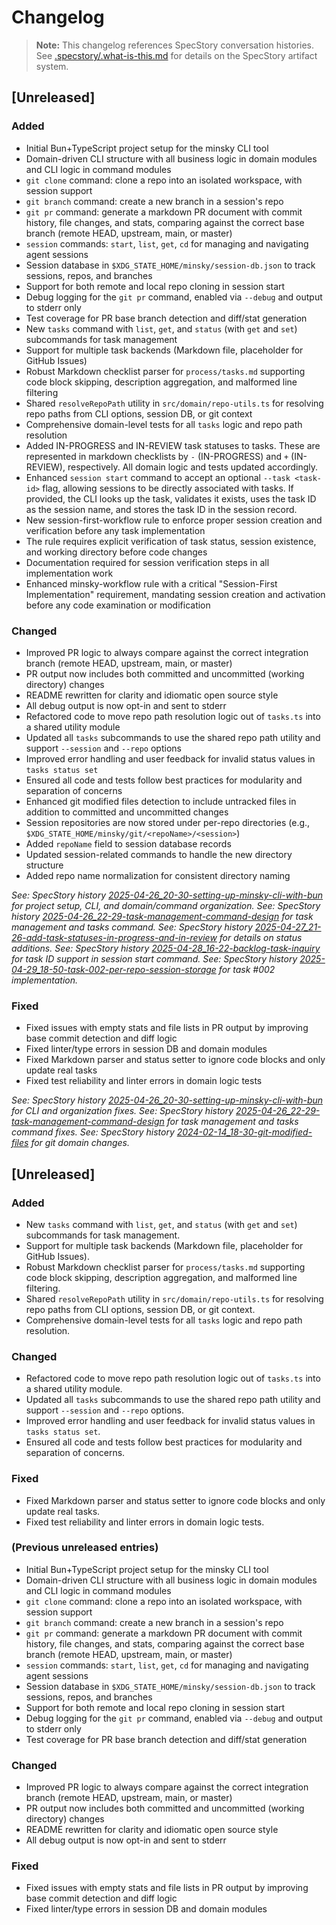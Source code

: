 # Changelog

> **Note:** This changelog references SpecStory conversation histories. See [.specstory/.what-is-this.md](.specstory/.what-is-this.md) for details on the SpecStory artifact system.

## [Unreleased]

### Added
- Initial Bun+TypeScript project setup for the minsky CLI tool
- Domain-driven CLI structure with all business logic in domain modules and CLI logic in command modules
- `git clone` command: clone a repo into an isolated workspace, with session support
- `git branch` command: create a new branch in a session's repo
- `git pr` command: generate a markdown PR document with commit history, file changes, and stats, comparing against the correct base branch (remote HEAD, upstream, main, or master)
- `session` commands: `start`, `list`, `get`, `cd` for managing and navigating agent sessions
- Session database in `$XDG_STATE_HOME/minsky/session-db.json` to track sessions, repos, and branches
- Support for both remote and local repo cloning in session start
- Debug logging for the `git pr` command, enabled via `--debug` and output to stderr only
- Test coverage for PR base branch detection and diff/stat generation
- New `tasks` command with `list`, `get`, and `status` (with `get` and `set`) subcommands for task management
- Support for multiple task backends (Markdown file, placeholder for GitHub Issues)
- Robust Markdown checklist parser for `process/tasks.md` supporting code block skipping, description aggregation, and malformed line filtering
- Shared `resolveRepoPath` utility in `src/domain/repo-utils.ts` for resolving repo paths from CLI options, session DB, or git context
- Comprehensive domain-level tests for all `tasks` logic and repo path resolution
- Added IN-PROGRESS and IN-REVIEW task statuses to tasks. These are represented in markdown checklists by `-` (IN-PROGRESS) and `+` (IN-REVIEW), respectively. All domain logic and tests updated accordingly.
- Enhanced `session start` command to accept an optional `--task <task-id>` flag, allowing sessions to be directly associated with tasks. If provided, the CLI looks up the task, validates it exists, uses the task ID as the session name, and stores the task ID in the session record.
- New session-first-workflow rule to enforce proper session creation and verification before any task implementation
- The rule requires explicit verification of task status, session existence, and working directory before code changes
- Documentation required for session verification steps in all implementation work
- Enhanced minsky-workflow rule with a critical "Session-First Implementation" requirement, mandating session creation and activation before any code examination or modification

### Changed
- Improved PR logic to always compare against the correct integration branch (remote HEAD, upstream, main, or master)
- PR output now includes both committed and uncommitted (working directory) changes
- README rewritten for clarity and idiomatic open source style
- All debug output is now opt-in and sent to stderr
- Refactored code to move repo path resolution logic out of `tasks.ts` into a shared utility module
- Updated all `tasks` subcommands to use the shared repo path utility and support `--session` and `--repo` options
- Improved error handling and user feedback for invalid status values in `tasks status set`
- Ensured all code and tests follow best practices for modularity and separation of concerns
- Enhanced git modified files detection to include untracked files in addition to committed and uncommitted changes
- Session repositories are now stored under per-repo directories (e.g., `$XDG_STATE_HOME/minsky/git/<repoName>/<session>`)
- Added `repoName` field to session database records
- Updated session-related commands to handle the new directory structure
- Added repo name normalization for consistent directory naming

_See: SpecStory history [2025-04-26_20-30-setting-up-minsky-cli-with-bun](.specstory/history/2025-04-26_20-30-setting-up-minsky-cli-with-bun.md) for project setup, CLI, and domain/command organization._
_See: SpecStory history [2025-04-26_22-29-task-management-command-design](.specstory/history/2025-04-26_22-29-task-management-command-design.md) for task management and tasks command._
_See: SpecStory history [2025-04-27_21-26-add-task-statuses-in-progress-and-in-review](.specstory/history/2025-04-27_21-26-add-task-statuses-in-progress-and-in-review.md) for details on status additions._
_See: SpecStory history [2025-04-28_16-22-backlog-task-inquiry](.specstory/history/2025-04-28_16-22-backlog-task-inquiry.md) for task ID support in session start command._
_See: SpecStory history [2025-04-29_18-50-task-002-per-repo-session-storage](.specstory/history/2025-04-29_18-50-task-002-per-repo-session-storage.md) for task #002 implementation._

### Fixed
- Fixed issues with empty stats and file lists in PR output by improving base commit detection and diff logic
- Fixed linter/type errors in session DB and domain modules
- Fixed Markdown parser and status setter to ignore code blocks and only update real tasks
- Fixed test reliability and linter errors in domain logic tests

_See: SpecStory history [2025-04-26_20-30-setting-up-minsky-cli-with-bun](.specstory/history/2025-04-26_20-30-setting-up-minsky-cli-with-bun.md) for CLI and organization fixes._
_See: SpecStory history [2025-04-26_22-29-task-management-command-design](.specstory/history/2025-04-26_22-29-task-management-command-design.md) for task management and tasks command fixes._
_See: SpecStory history [2024-02-14_18-30-git-modified-files](.specstory/history/2024-02-14_18-30-git-modified-files.md) for git domain changes._

## [Unreleased]
### Added
- New `tasks` command with `list`, `get`, and `status` (with `get` and `set`) subcommands for task management.
- Support for multiple task backends (Markdown file, placeholder for GitHub Issues).
- Robust Markdown checklist parser for `process/tasks.md` supporting code block skipping, description aggregation, and malformed line filtering.
- Shared `resolveRepoPath` utility in `src/domain/repo-utils.ts` for resolving repo paths from CLI options, session DB, or git context.
- Comprehensive domain-level tests for all `tasks` logic and repo path resolution.

### Changed
- Refactored code to move repo path resolution logic out of `tasks.ts` into a shared utility module.
- Updated all `tasks` subcommands to use the shared repo path utility and support `--session` and `--repo` options.
- Improved error handling and user feedback for invalid status values in `tasks status set`.
- Ensured all code and tests follow best practices for modularity and separation of concerns.

### Fixed
- Fixed Markdown parser and status setter to ignore code blocks and only update real tasks.
- Fixed test reliability and linter errors in domain logic tests.

### (Previous unreleased entries)
- Initial Bun+TypeScript project setup for the minsky CLI tool
- Domain-driven CLI structure with all business logic in domain modules and CLI logic in command modules
- `git clone` command: clone a repo into an isolated workspace, with session support
- `git branch` command: create a new branch in a session's repo
- `git pr` command: generate a markdown PR document with commit history, file changes, and stats, comparing against the correct base branch (remote HEAD, upstream, main, or master)
- `session` commands: `start`, `list`, `get`, `cd` for managing and navigating agent sessions
- Session database in `$XDG_STATE_HOME/minsky/session-db.json` to track sessions, repos, and branches
- Support for both remote and local repo cloning in session start
- Debug logging for the `git pr` command, enabled via `--debug` and output to stderr only
- Test coverage for PR base branch detection and diff/stat generation

### Changed
- Improved PR logic to always compare against the correct integration branch (remote HEAD, upstream, main, or master)
- PR output now includes both committed and uncommitted (working directory) changes
- README rewritten for clarity and idiomatic open source style
- All debug output is now opt-in and sent to stderr

### Fixed
- Fixed issues with empty stats and file lists in PR output by improving base commit detection and diff logic
- Fixed linter/type errors in session DB and domain modules

 